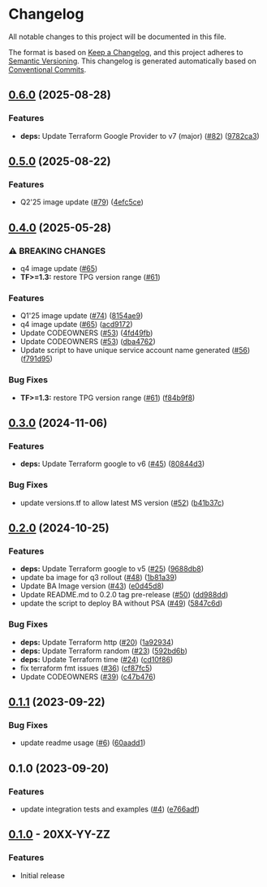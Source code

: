 # Changelog

All notable changes to this project will be documented in this file.

The format is based on
[Keep a Changelog](https://keepachangelog.com/en/1.0.0/),
and this project adheres to
[Semantic Versioning](https://semver.org/spec/v2.0.0.html).
This changelog is generated automatically based on [Conventional Commits](https://www.conventionalcommits.org/en/v1.0.0/).

## [0.6.0](https://github.com/GoogleCloudPlatform/terraform-google-backup-dr/compare/v0.5.0...v0.6.0) (2025-08-28)


### Features

* **deps:** Update Terraform Google Provider to v7 (major) ([#82](https://github.com/GoogleCloudPlatform/terraform-google-backup-dr/issues/82)) ([9782ca3](https://github.com/GoogleCloudPlatform/terraform-google-backup-dr/commit/9782ca331380cb502176d1e3df99c68ec0b27933))

## [0.5.0](https://github.com/GoogleCloudPlatform/terraform-google-backup-dr/compare/v0.4.0...v0.5.0) (2025-08-22)


### Features

* Q2'25 image update ([#79](https://github.com/GoogleCloudPlatform/terraform-google-backup-dr/issues/79)) ([4efc5ce](https://github.com/GoogleCloudPlatform/terraform-google-backup-dr/commit/4efc5ce192d503ff33980e4621f7c09dc9efb86c))

## [0.4.0](https://github.com/GoogleCloudPlatform/terraform-google-backup-dr/compare/v0.3.0...v0.4.0) (2025-05-28)


### ⚠ BREAKING CHANGES

* q4 image update ([#65](https://github.com/GoogleCloudPlatform/terraform-google-backup-dr/issues/65))
* **TF>=1.3:** restore TPG version range ([#61](https://github.com/GoogleCloudPlatform/terraform-google-backup-dr/issues/61))

### Features

* Q1'25 image update ([#74](https://github.com/GoogleCloudPlatform/terraform-google-backup-dr/issues/74)) ([8154ae9](https://github.com/GoogleCloudPlatform/terraform-google-backup-dr/commit/8154ae9c829d1783495bf094a55a995f37771fe0))
* q4 image update ([#65](https://github.com/GoogleCloudPlatform/terraform-google-backup-dr/issues/65)) ([acd9172](https://github.com/GoogleCloudPlatform/terraform-google-backup-dr/commit/acd91722488494dbe5ec9e9791e8465ad87ed0e1))
* Update CODEOWNERS ([#53](https://github.com/GoogleCloudPlatform/terraform-google-backup-dr/issues/53)) ([4fd49fb](https://github.com/GoogleCloudPlatform/terraform-google-backup-dr/commit/4fd49fb46732a3cbce028762921104a905d28a51))
* Update CODEOWNERS ([#53](https://github.com/GoogleCloudPlatform/terraform-google-backup-dr/issues/53)) ([dba4762](https://github.com/GoogleCloudPlatform/terraform-google-backup-dr/commit/dba4762c0a4a84041ccb180fc95d04e73ea2d637))
* Update script to have unique service account name generated ([#56](https://github.com/GoogleCloudPlatform/terraform-google-backup-dr/issues/56)) ([f791d95](https://github.com/GoogleCloudPlatform/terraform-google-backup-dr/commit/f791d9522ca9950b54c7a19613f005a4719a258b))


### Bug Fixes

* **TF>=1.3:** restore TPG version range ([#61](https://github.com/GoogleCloudPlatform/terraform-google-backup-dr/issues/61)) ([f84b9f8](https://github.com/GoogleCloudPlatform/terraform-google-backup-dr/commit/f84b9f8cf299bf1e51522224533526801bab42b1))

## [0.3.0](https://github.com/GoogleCloudPlatform/terraform-google-backup-dr/compare/v0.2.0...v0.3.0) (2024-11-06)


### Features

* **deps:** Update Terraform google to v6 ([#45](https://github.com/GoogleCloudPlatform/terraform-google-backup-dr/issues/45)) ([80844d3](https://github.com/GoogleCloudPlatform/terraform-google-backup-dr/commit/80844d37a86ae243ab50ba2d5fd74109e66f1849))


### Bug Fixes

* update versions.tf to allow latest MS version ([#52](https://github.com/GoogleCloudPlatform/terraform-google-backup-dr/issues/52)) ([b41b37c](https://github.com/GoogleCloudPlatform/terraform-google-backup-dr/commit/b41b37c5b4528a5bc6c3f98fbd2677ef2fb59438))

## [0.2.0](https://github.com/GoogleCloudPlatform/terraform-google-backup-dr/compare/v0.1.1...v0.2.0) (2024-10-25)


### Features

* **deps:** Update Terraform google to v5 ([#25](https://github.com/GoogleCloudPlatform/terraform-google-backup-dr/issues/25)) ([9688db8](https://github.com/GoogleCloudPlatform/terraform-google-backup-dr/commit/9688db879a1f58edd792f87e221df1e6f00d3060))
* update ba image for q3 rollout ([#48](https://github.com/GoogleCloudPlatform/terraform-google-backup-dr/issues/48)) ([1b81a39](https://github.com/GoogleCloudPlatform/terraform-google-backup-dr/commit/1b81a393e97df7c21ee1013a59d93a57ae58cae4))
* Update BA Image version ([#43](https://github.com/GoogleCloudPlatform/terraform-google-backup-dr/issues/43)) ([e0d45d8](https://github.com/GoogleCloudPlatform/terraform-google-backup-dr/commit/e0d45d88c221814ccb53f6529ba625d8c4abcd26))
* Update README.md to 0.2.0 tag pre-release ([#50](https://github.com/GoogleCloudPlatform/terraform-google-backup-dr/issues/50)) ([dd988dd](https://github.com/GoogleCloudPlatform/terraform-google-backup-dr/commit/dd988dd2f33dd29a820b01a1f92256e18bf759e8))
* update the script to deploy BA without PSA ([#49](https://github.com/GoogleCloudPlatform/terraform-google-backup-dr/issues/49)) ([5847c6d](https://github.com/GoogleCloudPlatform/terraform-google-backup-dr/commit/5847c6db0660e5832cc47e5b09c39b5a4ab51b69))


### Bug Fixes

* **deps:** Update Terraform http ([#20](https://github.com/GoogleCloudPlatform/terraform-google-backup-dr/issues/20)) ([1a92934](https://github.com/GoogleCloudPlatform/terraform-google-backup-dr/commit/1a9293460a01daa67f029ce12b70ccf2229a9c1f))
* **deps:** Update Terraform random ([#23](https://github.com/GoogleCloudPlatform/terraform-google-backup-dr/issues/23)) ([592bd6b](https://github.com/GoogleCloudPlatform/terraform-google-backup-dr/commit/592bd6b6012b041197d86cb48839ac14455e6e3c))
* **deps:** Update Terraform time ([#24](https://github.com/GoogleCloudPlatform/terraform-google-backup-dr/issues/24)) ([cd10f86](https://github.com/GoogleCloudPlatform/terraform-google-backup-dr/commit/cd10f866948858e5501cf0aece92c5306f08f230))
* fix terraform fmt issues ([#36](https://github.com/GoogleCloudPlatform/terraform-google-backup-dr/issues/36)) ([cf87fc5](https://github.com/GoogleCloudPlatform/terraform-google-backup-dr/commit/cf87fc5b8e76a0fe4ad54ef396cad890138c49c7))
* Update CODEOWNERS ([#39](https://github.com/GoogleCloudPlatform/terraform-google-backup-dr/issues/39)) ([c47b476](https://github.com/GoogleCloudPlatform/terraform-google-backup-dr/commit/c47b4768a3c336fa65fdcfb88ad9a9d24b4185cf))

## [0.1.1](https://github.com/GoogleCloudPlatform/terraform-google-backup-dr/compare/v0.1.0...v0.1.1) (2023-09-22)


### Bug Fixes

* update readme usage ([#6](https://github.com/GoogleCloudPlatform/terraform-google-backup-dr/issues/6)) ([60aadd1](https://github.com/GoogleCloudPlatform/terraform-google-backup-dr/commit/60aadd1e10d3dc30d14ce604ad875c3680aa96be))

## 0.1.0 (2023-09-20)


### Features

* update integration tests and examples ([#4](https://github.com/GoogleCloudPlatform/terraform-google-backup-dr/issues/4)) ([e766adf](https://github.com/GoogleCloudPlatform/terraform-google-backup-dr/commit/e766adfcec573fc5910e8fd9f8907f1d2042b0fe))

## [0.1.0](https://github.com/terraform-google-modules/terraform-google-backup-dr/releases/tag/v0.1.0) - 20XX-YY-ZZ

### Features

- Initial release

[0.1.0]: https://github.com/terraform-google-modules/terraform-google-backup-dr/releases/tag/v0.1.0
